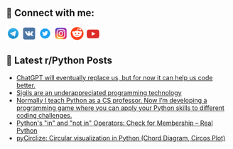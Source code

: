 ## 🔎 Connect with me:
[<img src="https://github.com/bullbesh/bullbesh/blob/main/images/Telegram.png" width="32" height="32" />](https://t.me/bullbesh)
[<img src="https://github.com/bullbesh/bullbesh/blob/main/images/VK.png" width="32" height="32" />](https://vk.com/bullbesh)
[<img src="https://github.com/bullbesh/bullbesh/blob/main/images/Twitter.png" width="32" height="32" />](https://twitter.com/bullbesh1)
[<img src="https://github.com/bullbesh/bullbesh/blob/main/images/Instagram.png" width="32" height="32" />](https://www.instagram.com/bullbesh)
[<img src="https://github.com/bullbesh/bullbesh/blob/main/images/Reddit.png" width="32" height="32" />](https://www.reddit.com/user/bullbesh)
[<img src="https://github.com/bullbesh/bullbesh/blob/main/images/YouTube.png" width="32" height="32" />](https://www.youtube.com/channel/UCtfjRs6uzgq5mfm8S06WTcg)

## 📕 Latest r/Python Posts
<!-- BLOG-POST-LIST:START -->
- [ChatGPT will eventually replace us, but for now it can help us code better.](https://www.reddit.com/r/Python/comments/zqq591/chatgpt_will_eventually_replace_us_but_for_now_it/)
- [Sigils are an underappreciated programming technology](https://www.reddit.com/r/Python/comments/zqptcw/sigils_are_an_underappreciated_programming/)
- [Normally I teach Python as a CS professor. Now I’m developing a programming game where you can apply your Python skills to different coding challenges.](https://www.reddit.com/r/Python/comments/zqpnm5/normally_i_teach_python_as_a_cs_professor_now_im/)
- [Python&#39;s &quot;in&quot; and &quot;not in&quot; Operators: Check for Membership – Real Python](https://www.reddit.com/r/Python/comments/zqojl8/pythons_in_and_not_in_operators_check_for/)
- [pyCirclize: Circular visualization in Python &lpar;Chord Diagram, Circos Plot&rpar;](https://www.reddit.com/r/Python/comments/zqocyw/pycirclize_circular_visualization_in_python_chord/)
<!-- BLOG-POST-LIST:END -->
